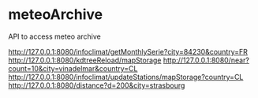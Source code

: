 meteoArchive
============

API to access meteo archive

http://127.0.0.1:8080/infoclimat/getMonthlySerie?city=84230&country=FR
http://127.0.0.1:8080/kdtreeReload/mapStorage
http://127.0.0.1:8080/near?count=10&city=vinadelmar&country=CL
http://127.0.0.1:8080/infoclimat/updateStations/mapStorage?country=CL
http://127.0.0.1:8080/distance?d=200&city=strasbourg

